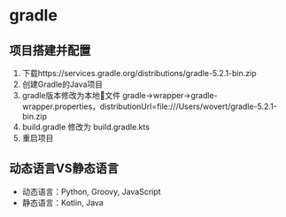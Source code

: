 # gradle

## 项目搭建并配置

1. 下载https\://services.gradle.org/distributions/gradle-5.2.1-bin.zip
2. 创建Gradle的Java项目
3. gradle版本修改为本地文件 gradle->wrapper->gradle-wrapper.properties，distributionUrl=file:///Users/wovert/gradle-5.2.1-bin.zip
4. build.gradle 修改为 build.gradle.kts
5. 重启项目

## 动态语言VS静态语言

- 动态语言：Python, Groovy, JavaScript
- 静态语言：Kotlin, Java

